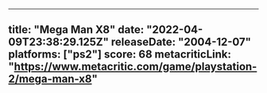 
---
title: "Mega Man X8"
date: "2022-04-09T23:38:29.125Z"
releaseDate: "2004-12-07"
platforms: ["ps2"]
score: 68
metacriticLink: "https://www.metacritic.com/game/playstation-2/mega-man-x8"
---
